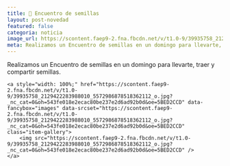 ```yaml
---
title: 🌱 Encuentro de semillas
layout: post-novedad
featured: false
categoria: noticia
image_url: https://scontent.faep9-2.fna.fbcdn.net/v/t1.0-9/39935758_2129422283988010_5572986878518362112_o.jpg?_nc_cat=0&oh=543fe018e2ecac80be237e2d6ad92b0d&oe=5BED2CCD
meta: Realizamos un Encuentro de semillas en un domingo para llevarte, traer y compartir semillas.
---
```


Realizamos un Encuentro de semillas en un domingo para llevarte, traer y compartir semillas.

<div style="position: relative;">
	<div class="gallery col-3">

	<a style="width: 100%;" href="https://scontent.faep9-2.fna.fbcdn.net/v/t1.0-9/39935758_2129422283988010_5572986878518362112_o.jpg?_nc_cat=0&oh=543fe018e2ecac80be237e2d6ad92b0d&oe=5BED2CCD" data-fancybox="images" data-srcset="https://scontent.faep9-2.fna.fbcdn.net/v/t1.0-9/39935758_2129422283988010_5572986878518362112_o.jpg?_nc_cat=0&oh=543fe018e2ecac80be237e2d6ad92b0d&oe=5BED2CCD" class="item-gallery">
		<img src="https://scontent.faep9-2.fna.fbcdn.net/v/t1.0-9/39935758_2129422283988010_5572986878518362112_o.jpg?_nc_cat=0&oh=543fe018e2ecac80be237e2d6ad92b0d&oe=5BED2CCD" />
	</a>

</div>
</div>